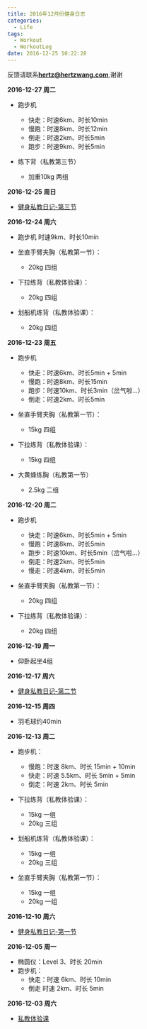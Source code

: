 ```yaml
---
title: 2016年12月份健身日志
categories:
  - Life
tags:
  - Workout
  - WorkoutLog
date: 2016-12-25 10:22:28
---
```


反馈请联系[**hertz@hertzwang.com**](mailto:hertz@hertzwang.com),谢谢


**2016-12-27 周二**

* 跑步机
	* 快走：时速6km、时长10min
	* 慢跑：时速8km、时长12min
	* 倒走：时速2km、时长5min
	* 跑步：时速9km、时长5min
	
* 练下背（私教第三节）
	* 加重10kg 两组 

**2016-12-25 周日**

* [健身私教日记-第三节](https://hertzwang.github.io/WorkoutLesson03.html)

<!-- more -->

**2016-12-24 周六**

* 跑步机 时速9km、时长10min

* 坐直手臂夹胸（私教第一节）：
	* 20kg 四组
	
* 下拉练背（私教体验课）：
	* 20kg 四组 

* 划船机练背（私教体验课）：
	* 20kg 四组

**2016-12-23 周五**

* 跑步机
	* 快走：时速6km、时长5min + 5min
	* 慢跑：时速8km、时长15min
	* 跑步：时速10km、时长3min（岔气啦...）	
	* 倒走：时速2km、时长5min 

* 坐直手臂夹胸（私教第一节）：
	* 15kg 四组

* 下拉练背（私教体验课）：
	* 15kg 四组 
	
* 大黄蜂练胸（私教第一节）
	* 2.5kg 二组

**2016-12-20 周二**

* 跑步机
	* 快走：时速6km、时长5min + 5min
	* 慢跑：时速8km、时长5min
	* 跑步：时速10km、时长5min（岔气啦...）	
	* 倒走：时速2km、时长5min 
	* 慢走：时速4km、时长5min

* 坐直手臂夹胸（私教第一节）：
	* 20kg 四组


* 下拉练背（私教体验课）：
	* 20kg 四组 

**2016-12-19 周一**

* 仰卧起坐4组

**2016-12-17 周六**

* [健身私教日记-第二节](https://hertzwang.github.io/WorkoutLesson02.html)

**2016-12-15 周四**

* 羽毛球约40min

**2016-12-13 周二**

* 跑步机：
	* 慢跑：时速 8km、时长 15min + 10min
	* 快走：时速 5.5km、时长 5min + 5min
	* 倒走：时速 2km、时长 5min

* 下拉练背（私教体验课）：
	* 15kg 一组
	* 20kg 三组
	
* 划船机练背（私教体验课）：
	* 15kg 一组
	* 20kg 三组
	
* 坐直手臂夹胸（私教第一节）：
	* 15kg 一组
	* 20kg 一组	


**2016-12-10 周六**

* [健身私教日记-第一节](https://hertzwang.github.io/WorkoutLesson01.html)


**2016-12-05 周一**

* 椭圆仪：Level 3、时长 20min
* 跑步机：
	* 快走：时速 6km、时长 10min
	* 倒走 时速 2km、时长 5min

**2016-12-03 周六**

* [私教体验课](https://hertzwang.github.io/WorkoutLesson00.html)